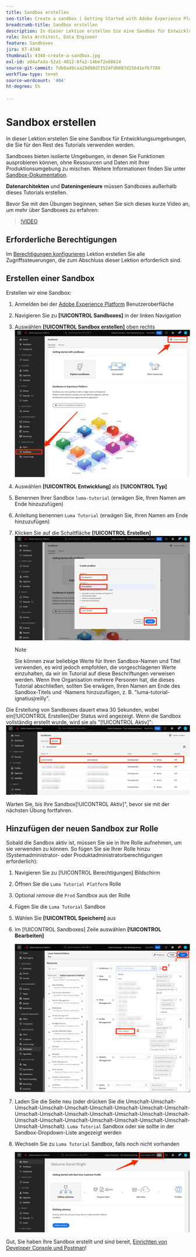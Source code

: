 ```yaml
---
title: Sandbox erstellen
seo-title: Create a sandbox | Getting Started with Adobe Experience Platform for Data Architects and Data Engineers
breadcrumb-title: Sandbox erstellen
description: In dieser Lektion erstellen Sie eine Sandbox für Entwicklungsumgebungen, die Sie für den Rest des Tutorials verwenden können.
role: Data Architect, Data Engineer
feature: Sandboxes
jira: KT-4348
thumbnail: 4348-create-a-sandbox.jpg
exl-id: a04afada-52a1-4812-8fa2-14be72e68614
source-git-commit: fdb6a49caa29d98d73524fd0887d25641ef67780
workflow-type: tm+mt
source-wordcount: '404'
ht-degree: 5%

---
```


# Sandbox erstellen

<!--25min-->

In dieser Lektion erstellen Sie eine Sandbox für Entwicklungsumgebungen, die Sie für den Rest des Tutorials verwenden werden.

Sandboxes bieten isolierte Umgebungen, in denen Sie Funktionen ausprobieren können, ohne Ressourcen und Daten mit Ihrer Produktionsumgebung zu mischen. Weitere Informationen finden Sie unter [Sandbox-Dokumentation](https://experienceleague.adobe.com/docs/experience-platform/sandbox/home.html?lang=de).

**Datenarchitekten** und **Dateningenieure** müssen Sandboxes außerhalb dieses Tutorials erstellen.

Bevor Sie mit den Übungen beginnen, sehen Sie sich dieses kurze Video an, um mehr über Sandboxes zu erfahren:
>[!VIDEO](https://video.tv.adobe.com/v/29838/?quality=12&learn=on)

## Erforderliche Berechtigungen

Im [Berechtigungen konfigurieren](configure-permissions.md) Lektion erstellen Sie alle Zugriffssteuerungen, die zum Abschluss dieser Lektion erforderlich sind.

<!--
* Permission items **[!UICONTROL Sandbox Administration]** > **[!UICONTROL View Sandboxes]** and **[!UICONTROL Manage Sandboxes]**
* Permission item **[!UICONTROL Sandboxes]** > **[!UICONTROL Prod]**
* User-role access to the `Luma Tutorial Platform` product profile
* Admin-level access to the `Luma Tutorial Platform` product profile
-->

## Erstellen einer Sandbox

Erstellen wir eine Sandbox:

1. Anmelden bei der [Adobe Experience Platform](https://experience.adobe.com/platform) Benutzeroberfläche
1. Navigieren Sie zu **[!UICONTROL Sandboxes]** in der linken Navigation
1. Auswählen **[!UICONTROL Sandbox erstellen]** oben rechts
   ![Sandbox erstellen](assets/sandbox-createSandbox.png)

1. Auswählen **[!UICONTROL Entwicklung]** als **[!UICONTROL Typ]**
1. Benennen Ihrer Sandbox `luma-tutorial` (erwägen Sie, Ihren Namen am Ende hinzuzufügen)
1. Anleitung benennen `Luma Tutorial` (erwägen Sie, Ihren Namen am Ende hinzuzufügen)
1. Klicken Sie auf die Schaltfläche **[!UICONTROL Erstellen]**
   ![Sandbox erstellen](assets/sandbox-nameSandbox.png)
   >[!NOTE]
   >
   >Sie können zwar beliebige Werte für Ihren Sandbox-Namen und Titel verwenden, es wird jedoch empfohlen, die vorgeschlagenen Werte einzuhalten, da wir im Tutorial auf diese Beschriftungen verweisen werden. Wenn Ihre Organisation mehrere Personen hat, die dieses Tutorial abschließen, sollten Sie erwägen, Ihren Namen am Ende des Sandbox-Titels und -Namens hinzuzufügen, z. B. &quot;luma-tutorial-ignatiusjreilly&quot;.

Die Erstellung von Sandboxes dauert etwa 30 Sekunden, wobei ein[!UICONTROL Erstellen]Der Status wird angezeigt. Wenn die Sandbox vollständig erstellt wurde, wird sie als &quot;[!UICONTROL Aktiv]&quot;:
![Aktiver Status](assets/sandbox-active.png)

Warten Sie, bis Ihre Sandbox[!UICONTROL Aktiv]&quot;, bevor sie mit der nächsten Übung fortfahren.

## Hinzufügen der neuen Sandbox zur Rolle

Sobald die Sandbox aktiv ist, müssen Sie sie in Ihre Rolle aufnehmen, um sie verwenden zu können. So fügen Sie sie Ihrer Rolle hinzu (Systemadministrator- oder Produktadministratorberechtigungen erforderlich):

1. Navigieren Sie zu [!UICONTROL Berechtigungen] Bildschirm
1. Öffnen Sie die `Luma Tutorial Platform` Rolle
1. Optional _remove_ die `Prod` Sandbox aus der Rolle
1. Fügen Sie die `Luma Tutorial` Sandbox
1. Wählen Sie **[!UICONTROL Speichern]** aus
1. Im [!UICONTROL Sandboxes] Zeile auswählen **[!UICONTROL Bearbeiten]**

   ![Tutorial zum Hinzufügen von Luma](assets/sandbox-addLumaTutorial.png)

1. Laden Sie die Seite neu (oder drücken Sie die Umschalt-Umschalt-Umschalt-Umschalt-Umschalt-Umschalt-Umschalt-Umschalt-Umschalt-Umschalt-Umschalt-Umschalt-Umschalt-Umschalt-Umschalt-Umschalt-Umschalt-Umschalt-Umschalt-Umschalt-Umschalt-Umschalt-Umschalt-Umschalt-Umschalt). `Luma Tutorial` Sandbox oder sie sollte in der Sandbox-Dropdown-Liste angezeigt werden
1. Wechseln Sie zu `Luma Tutorial` Sandbox, falls noch nicht vorhanden

   ![Sandbox bestätigen](assets/sandbox-confirmDropdown.png)

Gut, Sie haben Ihre Sandbox erstellt und sind bereit, [Einrichten von Developer Console und Postman](set-up-developer-console-and-postman.md)!
